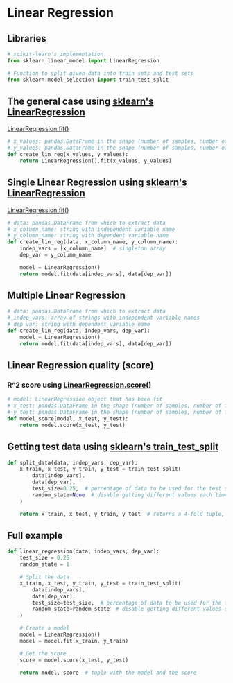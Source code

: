 # Linear Regression

## Libraries

```python
# scikit-learn's implementation
from sklearn.linear_model import LinearRegression
```

```python
# Function to split given data into train sets and test sets
from sklearn.model_selection import train_test_split
```

## The general case using [sklearn's LinearRegression](https://scikit-learn.org/stable/modules/generated/sklearn.linear_model.LinearRegression.html)

[LinearRegression.fit()](https://scikit-learn.org/stable/modules/generated/sklearn.linear_model.LinearRegression.html#sklearn.linear_model.LinearRegression.fit)

```python
# x_values: pandas.DataFrame in the shape (number of samples, number of features)
# y_values: pandas.DataFrame in the shape (number of samples, number of features)
def create_lin_reg(x_values, y_values):
    return LinearRegression().fit(x_values, y_values)
```

## Single Linear Regression using [sklearn's LinearRegression](https://scikit-learn.org/stable/modules/generated/sklearn.linear_model.LinearRegression.html)

[LinearRegression.fit()](https://scikit-learn.org/stable/modules/generated/sklearn.linear_model.LinearRegression.html#sklearn.linear_model.LinearRegression.fit)

```python
# data: pandas.DataFrame from which to extract data
# x_column_name: string with independent variable name
# y_column_name: string with dependent variable name
def create_lin_reg(data, x_column_name, y_column_name):
    indep_vars = [x_column_name]  # singleton array
    dep_var = y_column_name

    model = LinearRegression()
    return model.fit(data[indep_vars], data[dep_var])
```

## Multiple Linear Regression

```python
# data: pandas.DataFrame from which to extract data
# indep_vars: array of strings with independent variable names
# dep_var: string with dependent variable name
def create_lin_reg(data, indep_vars, dep_var):
    model = LinearRegression()
    return model.fit(data[indep_vars], data[dep_var])
```

## Linear Regression quality (score)

### R^2 score using [LinearRegression.score()](https://scikit-learn.org/stable/modules/generated/sklearn.linear_model.LinearRegression.html#sklearn.linear_model.LinearRegression.score)

```python
# model: LinearRegression object that has been fit
# x_test: pandas.DataFrame in the shape (number of samples, number of features)
# y_test: pandas.DataFrame in the shape (number of samples, number of features)
def model_score(model, x_test, y_test):
    return model.score(x_test, y_test)
```

## Getting test data using [sklearn's train_test_split](https://scikit-learn.org/stable/modules/generated/sklearn.model_selection.train_test_split.html)

```python
def split_data(data, indep_vars, dep_var):
    x_train, x_test, y_train, y_test = train_test_split(
        data[indep_vars],
        data[dep_var],
        test_size=0.25,  # percentage of data to be used for the test set
        random_state=None  # disable getting different values each time by setting this to anything
    )

    return x_train, x_test, y_train, y_test  # returns a 4-fold tuple, just like train_test_split does
```

## Full example

```python
def linear_regression(data, indep_vars, dep_var):
    test_size = 0.25
    random_state = 1

    # Split the data
    x_train, x_test, y_train, y_test = train_test_split(
        data[indep_vars],
        data[dep_var],
        test_size=test_size,  # percentage of data to be used for the test set
        random_state=random_state  # disable getting different values each time by setting this to anything
    )

    # Create a model 
    model = LinearRegression()
    model = model.fit(x_train, y_train)

    # Get the score
    score = model.score(x_test, y_test)

    return model, score  # tuple with the model and the score
```